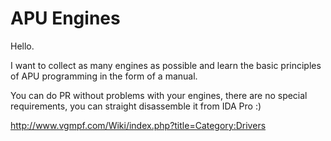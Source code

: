 # APU Engines

Hello.

I want to collect as many engines as possible and learn the basic principles of APU programming in the form of a manual.

You can do PR without problems with your engines, there are no special requirements, you can straight disassemble it from IDA Pro :)

http://www.vgmpf.com/Wiki/index.php?title=Category:Drivers
